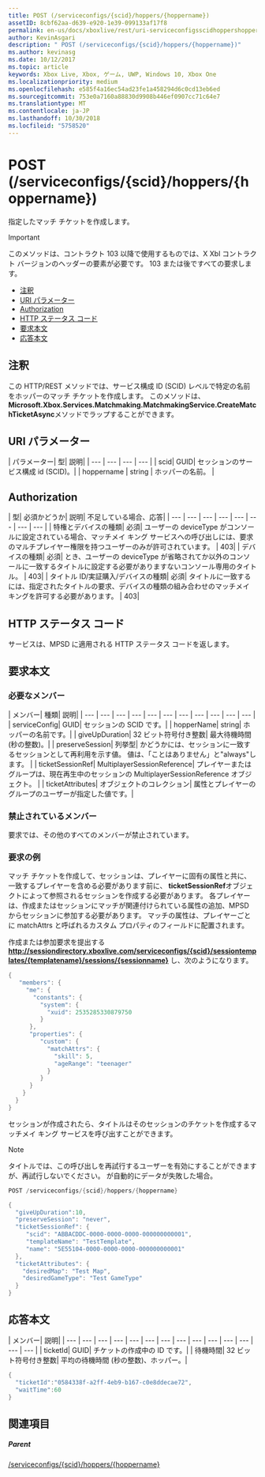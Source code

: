 ```yaml
---
title: POST (/serviceconfigs/{scid}/hoppers/{hoppername})
assetID: 8cbf62aa-d639-e920-1e39-099133af17f8
permalink: en-us/docs/xboxlive/rest/uri-serviceconfigsscidhoppershoppernamepost.html
author: KevinAsgari
description: " POST (/serviceconfigs/{scid}/hoppers/{hoppername})"
ms.author: kevinasg
ms.date: 10/12/2017
ms.topic: article
keywords: Xbox Live, Xbox, ゲーム, UWP, Windows 10, Xbox One
ms.localizationpriority: medium
ms.openlocfilehash: e585f4a16ec54ad23fe1a458294d6c0cd13eb6ed
ms.sourcegitcommit: 753e0a7160a88830d9908b446ef0907cc71c64e7
ms.translationtype: MT
ms.contentlocale: ja-JP
ms.lasthandoff: 10/30/2018
ms.locfileid: "5758520"
---
```

# <a name="post-serviceconfigsscidhoppershoppername"></a>POST (/serviceconfigs/{scid}/hoppers/{hoppername})

指定したマッチ チケットを作成します。

> [!IMPORTANT]
> このメソッドは、コントラクト 103 以降で使用するものでは、X Xbl コントラクト バージョンのヘッダーの要素が必要です。 103 または後ですべての要求します。

  * [注釈](#ID4ET)
  * [URI パラメーター](#ID4E5)
  * [Authorization](#ID4EJB)
  * [HTTP ステータス コード](#ID4E3C)
  * [要求本文](#ID4EFD)
  * [応答本文](#ID4E3G)

<a id="ID4ET"></a>


## <a name="remarks"></a>注釈

この HTTP/REST メソッドでは、サービス構成 ID (SCID) レベルで特定の名前をホッパーのマッチ チケットを作成します。 このメソッドは、 **Microsoft.Xbox.Services.Matchmaking.MatchmakingService.CreateMatchTicketAsync**メソッドでラップすることができます。  
<a id="ID4E5"></a>


## <a name="uri-parameters"></a>URI パラメーター

| パラメーター| 型| 説明|
| --- | --- | --- | --- |
| scid| GUID| セッションのサービス構成 id (SCID)。|
| hoppername | string | ホッパーの名前。 |

<a id="ID4EJB"></a>


## <a name="authorization"></a>Authorization

| 型| 必須かどうか| 説明| 不足している場合、応答|
| --- | --- | --- | --- | --- | --- | --- | --- |
| 特権とデバイスの種類| 必須| ユーザーの deviceType がコンソールに設定されている場合、マッチメイ キング サービスへの呼び出しには、要求のマルチプレイヤー権限を持つユーザーのみが許可されています。 | 403|
| デバイスの種類| 必須| とき、ユーザーの deviceType が省略されてか以外のコンソールに一致するタイトルに設定する必要がありますないコンソール専用のタイトル。 | 403|
| タイトル ID/実証購入/デバイスの種類| 必須| タイトルに一致するには、指定されたタイトルの要求、デバイスの種類の組み合わせのマッチメイ キングを許可する必要があります。 | 403|

<a id="ID4E3C"></a>


## <a name="http-status-codes"></a>HTTP ステータス コード
サービスは、MPSD に適用される HTTP ステータス コードを返します。  
<a id="ID4EFD"></a>


## <a name="request-body"></a>要求本文

<a id="ID4ELD"></a>


### <a name="required-members"></a>必要なメンバー

| メンバー| 種類| 説明|
| --- | --- | --- | --- | --- | --- | --- | --- | --- | --- | --- |
| serviceConfig| GUID| セッションの SCID です。|
| hopperName| string| ホッパーの名前です。|
| giveUpDuration| 32 ビット符号付き整数| 最大待機時間 (秒の整数)。|
| preserveSession| 列挙型| かどうかには、セッションに一致するセッションとして再利用を示す値。 値は、「ことはありません」と"always"します。 |
| ticketSessionRef| MultiplayerSessionReference| プレイヤーまたはグループは、現在再生中のセッションの MultiplayerSessionReference オブジェクト。 |
| ticketAttributes| オブジェクトのコレクション| 属性とプレイヤーのグループのユーザーが指定した値です。|

<a id="ID4EXF"></a>


### <a name="prohibited-members"></a>禁止されているメンバー

要求では、その他のすべてのメンバーが禁止されています。

<a id="ID4ECG"></a>


### <a name="sample-request"></a>要求の例

マッチ チケットを作成して、セッションは、プレイヤーに固有の属性と共に、一致するプレイヤーを含める必要があります前に、 **ticketSessionRef**オブジェクトによって参照されるセッションを作成する必要があります。 各プレイヤーは、作成またはセッションにマッチが関連付けられている属性の追加、MPSD からセッションに参加する必要があります。 マッチの属性は、プレイヤーごとに matchAttrs と呼ばれるカスタム プロパティのフィールドに配置されます。

作成または参加要求を提出する**http://sessiondirectory.xboxlive.com/serviceconfigs/{scid}/sessiontemplates/{templatename}/sessions/{sessionname}** し、次のようになります。


```cpp
{
   "members": {
     "me": {
       "constants": {
         "system": {
           "xuid": 2535285330879750
         }
      },
      "properties": {
         "custom": {
           "matchAttrs": {
             "skill": 5,
             "ageRange": "teenager"
           }
         }
      }
    }
  }
}

```


セッションが作成されたら、タイトルはそのセッションのチケットを作成するマッチメイ キング サービスを呼び出すことができます。


> [!NOTE] 
> タイトルでは、この呼び出しを再試行するユーザーを有効にすることができますが、再試行しないでください。 が自動的にデータが失敗した場合。  



```cpp
POST /serviceconfigs/{scid}/hoppers/{hoppername}

{
  "giveUpDuration":10,
  "preserveSession": "never",
  "ticketSessionRef": {
     "scid": "ABBACDDC-0000-0000-0000-000000000001",  
     "templateName": "TestTemplate",
     "name": "5E55104-0000-0000-0000-000000000001"
  },
  "ticketAttributes": {
    "desiredMap": "Test Map",
    "desiredGameType": "Test GameType"
  }
}

```


<a id="ID4E3G"></a>


## <a name="response-body"></a>応答本文

| メンバー| 説明|
| --- | --- | --- | --- | --- | --- | --- | --- | --- | --- | --- | --- | --- | --- |
| ticketId| GUID| チケットの作成中の ID です。|
| 待機時間| 32 ビット符号付き整数| 平均の待機時間 (秒の整数)、ホッパー。|


```cpp
{
  "ticketId":"0584338f-a2ff-4eb9-b167-c0e8ddecae72",
  "waitTime":60
}

```


<a id="ID4EHAAC"></a>


## <a name="see-also"></a>関連項目

<a id="ID4EJAAC"></a>


##### <a name="parent"></a>Parent  

[/serviceconfigs/{scid}/hoppers/{hoppername}](uri-serviceconfigsscidhoppershoppername.md)
